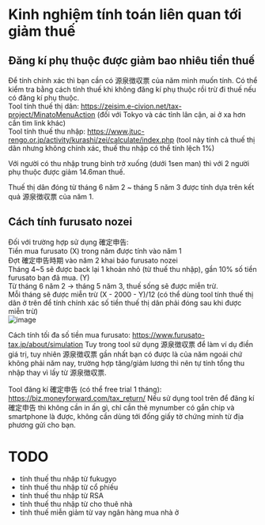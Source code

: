 # Kinh nghiệm tính toán liên quan tới giảm thuế
## Đăng kí phụ thuộc được giảm bao nhiêu tiền thuế
Để tính chính xác thì bạn cần có 源泉徴収票 của năm mình muốn tính.
Có thể kiểm tra bằng cách tính thuế khi không đăng kí phụ thuộc rồi trừ đi thuế nếu có đăng kí phụ thuộc.  
Tool tính thuế thị dân: https://zeisim.e-civion.net/tax-project/MinatoMenuAction (đối với Tokyo và các tỉnh lân cận, ai ở xa hơn cần tìm link khác)  
Tool tính thuế thu nhập: https://www.jtuc-rengo.or.jp/activity/kurashi/zei/calculate/index.php (tool này tính cả thuế thị dân nhưng không chính xác, thuế thu nhập có thể tính lệch 1%)

Với người có thu nhập trung bình trở xuống (dưới 1sen man) thì với 2 người phụ thuộc được giảm 14.6man thuế.

Thuế thị dân đóng từ tháng 6 năm 2 ~ tháng 5 năm 3 được tính dựa trên kết quả 源泉徴収票 của năm 1.

## Cách tính furusato nozei
Đối với trường hợp sử dụng 確定申告:  
Tiền mua furusato (X) trong năm được tính vào năm 1  
Đợt 確定申告時期 vào năm 2 khai báo furusato nozei  
Tháng 4~5 sẽ được back lại 1 khoản nhỏ (từ thuế thu nhập), gần 10% số tiền furusato bạn đã mua. (Y)  
Từ tháng 6 năm 2 -> tháng 5 năm 3, thuế sống sẽ được miễn trừ.  
Mỗi tháng sẽ được miễn trừ (X - 2000 - Y)/12 (có thể dùng tool tính thuế thị dân ở trên để tính chính xác số tiền thuế thị dân phải đóng sau khi được miễn trừ)  
![image](https://user-images.githubusercontent.com/6410496/123445246-ad4a1180-d612-11eb-81d2-f8c8d1a30894.png)

Cách tính tối đa số tiền mua furusato:
https://www.furusato-tax.jp/about/simulation
Tuy trong tool sử dụng 源泉徴収票 để làm ví dụ điền giá trị, tuy nhiên 源泉徴収票 gần nhất bạn có được là của năm ngoái chứ không phải năm nay, trường hợp tăng/giảm lương thì nên tự tính tổng thu nhập thay vì lấy từ 源泉徴収票.

Tool đăng kí 確定申告 (có thể free trial 1 tháng): https://biz.moneyforward.com/tax_return/
Nếu sử dụng tool trên để đăng kí 確定申告 thì không cần in ấn gì, chỉ cần thẻ mynumber có gắn chip và smartphone là được, không cần dùng tới đống giấy tờ chứng minh từ địa phương gửi cho bạn.

# TODO
+ tính thuế thu nhập từ fukugyo
+ tính thuế thu nhập từ cổ phiếu
+ tính thuế thu nhập từ RSA
+ tính thuế thu nhập từ cho thuê nhà
+ tính thuế miễn giảm từ vay ngân hàng mua nhà ở
